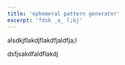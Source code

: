 ```yaml
---
title: 'ephemeral pattern generator'
excerpt: 'fdsk _a_ l;kj'
---
```


alsdkjflakdjflakdfjaldfja;l

dsfjsakdfaldflakdj
